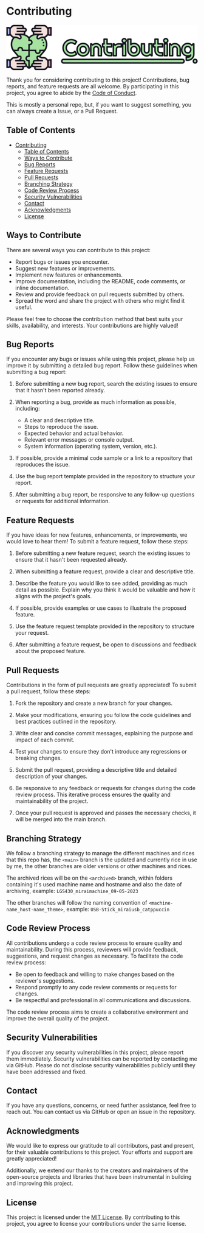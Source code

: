 # Contributing

![ContributingLogo](./assets/meta/images/Headers/Contributing.svg)

Thank you for considering contributing to this project! Contributions, bug reports, and feature requests are all welcome. By participating in this project, you agree to abide by the [Code of Conduct](./CODE_OF_CONDUCT.md).

This is mostly a personal repo, but, if you want to suggest something, you can always create a Issue, or a Pull Request.

## Table of Contents

- [Contributing](#contributing)
  - [Table of Contents](#table-of-contents)
  - [Ways to Contribute](#ways-to-contribute)
  - [Bug Reports](#bug-reports)
  - [Feature Requests](#feature-requests)
  - [Pull Requests](#pull-requests)
  - [Branching Strategy](#branching-strategy)
  - [Code Review Process](#code-review-process)
  - [Security Vulnerabilities](#security-vulnerabilities)
  - [Contact](#contact)
  - [Acknowledgments](#acknowledgments)
  - [License](#license)

## Ways to Contribute

There are several ways you can contribute to this project:

- Report bugs or issues you encounter.
- Suggest new features or improvements.
- Implement new features or enhancements.
- Improve documentation, including the README, code comments, or inline documentation.
- Review and provide feedback on pull requests submitted by others.
- Spread the word and share the project with others who might find it useful.

Please feel free to choose the contribution method that best suits your skills, availability, and interests. Your contributions are highly valued!

## Bug Reports

If you encounter any bugs or issues while using this project, please help us improve it by submitting a detailed bug report. Follow these guidelines when submitting a bug report:

1. Before submitting a new bug report, search the existing issues to ensure that it hasn't been reported already.

2. When reporting a bug, provide as much information as possible, including:

   - A clear and descriptive title.
   - Steps to reproduce the issue.
   - Expected behavior and actual behavior.
   - Relevant error messages or console output.
   - System information (operating system, version, etc.).

3. If possible, provide a minimal code sample or a link to a repository that reproduces the issue.

4. Use the bug report template provided in the repository to structure your report.

5. After submitting a bug report, be responsive to any follow-up questions or requests for additional information.

## Feature Requests

If you have ideas for new features, enhancements, or improvements, we would love to hear them! To submit a feature request, follow these steps:

1. Before submitting a new feature request, search the existing issues to ensure that it hasn't been requested already.

2. When submitting a feature request, provide a clear and descriptive title.

3. Describe the feature you would like to see added, providing as much detail as possible. Explain why you think it would be valuable and how it aligns with the project's goals.

4. If possible, provide examples or use cases to illustrate the proposed feature.

5. Use the feature request template provided in the repository to structure your request.

6. After submitting a feature request, be open to discussions and feedback about the proposed feature.

## Pull Requests

Contributions in the form of pull requests are greatly appreciated! To submit a pull request, follow these steps:

1. Fork the repository and create a new branch for your changes.

2. Make your modifications, ensuring you follow the code guidelines and best practices outlined in the repository.

3. Write clear and concise commit messages, explaining the purpose and impact of each commit.

4. Test your changes to ensure they don't introduce any regressions or breaking changes.

5. Submit the pull request, providing a descriptive title and detailed description of your changes.

6. Be responsive to any feedback or requests for changes during the code review process. This iterative process ensures the quality and maintainability of the project.

7. Once your pull request is approved and passes the necessary checks, it will be merged into the main branch.

## Branching Strategy

We follow a branching strategy to manage the different machines and rices that this repo has, the `<main>` branch is the updated and currently rice in use by me, the other branches are older versions or other machines and rices.

The archived rices will be on the `<archived>` branch, within folders containing it's used machine name and hostname and also the date of archiving, example: `LGS430_miraimachine_09-05-2023`

The other branches will follow the naming convention of `<machine-name_host-name_theme>`, example: `USB-Stick_miraiusb_catppuccin`

## Code Review Process

All contributions undergo a code review process to ensure quality and maintainability. During this process, reviewers will provide feedback, suggestions, and request changes as necessary. To facilitate the code review process:

- Be open to feedback and willing to make changes based on the reviewer's suggestions.
- Respond promptly to any code review comments or requests for changes.
- Be respectful and professional in all communications and discussions.

The code review process aims to create a collaborative environment and improve the overall quality of the project.

## Security Vulnerabilities

If you discover any security vulnerabilities in this project, please report them immediately. Security vulnerabilities can be reported by contacting me via GitHub. Please do not disclose security vulnerabilities publicly until they have been addressed and fixed.

## Contact

If you have any questions, concerns, or need further assistance, feel free to reach out. You can contact us via GitHub or open an issue in the repository.

## Acknowledgments

We would like to express our gratitude to all contributors, past and present, for their valuable contributions to this project. Your efforts and support are greatly appreciated!

Additionally, we extend our thanks to the creators and maintainers of the open-source projects and libraries that have been instrumental in building and improving this project.

## License

This project is licensed under the [MIT License](./LICENSE.md). By contributing to this project, you agree to license your contributions under the same license.
